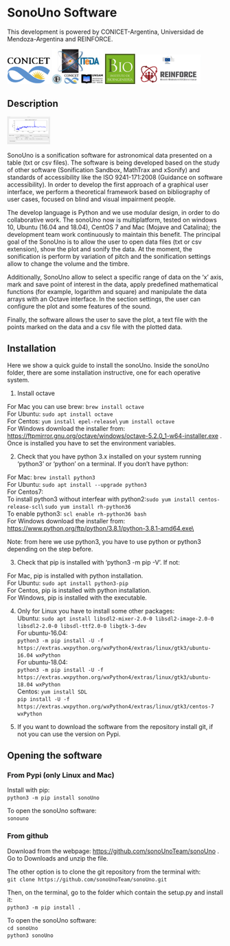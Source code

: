 # SonoUno Software

This development is powered by CONICET-Argentina, Universidad de Mendoza-Argentina and REINFORCE.

<Img src="logos/logo_conicet.png" width="100"> <Img src="logos/iteda.jpeg" width="120"> <Img src="logos/ibio.jpeg" width="70"> <Img src="logos/reinforce.png" width="150">

## Description

<Img src="screenshot/main_screen_2021-01-29.png" width="100">

SonoUno is a sonification software for astronomical data presented on a table (txt or csv files). The software is being developed based on the study of other software (Sonification Sandbox, MathTrax and xSonify) and standards of accessibility like the ISO 9241-171:2008 (Guidance on software accessibility). In order to develop the first approach of a graphical user interface, we perform a theoretical framework based on bibliography of user cases, focused on blind and visual impairment people.

The develop language is Python and we use modular design, in order to do collaborative work. The sonoUno now is multiplatform, tested on windows 10, Ubuntu (16.04 and 18.04), CentOS 7 and Mac (Mojave and Catalina); the development team work continuously to maintain this benefit. The principal goal of the SonoUno is to allow the user to open data files (txt or csv extension), show the plot and sonify the data. At the moment, the sonification is perform by variation of pitch and the sonification settings allow to change the volume and the timbre.

Additionally, SonoUno allow to select a specific range of data on the ‘x’ axis, mark and save point of interest in the data, apply predefined mathematical functions (for example, logarithm and square) and manipulate the data arrays with an Octave interface. In the section settings, the user can configure the plot and some features of the sound.

Finally, the software allows the user to save the plot, a text file with the points marked on the data and a csv file with the plotted data.

## Installation

Here we show a quick guide to install the sonoUno. Inside the sonoUno folder, there are some installation instructive, one for each operative system.

1.	Install octave

For Mac you can use brew: ```brew install octave```\
For Ubuntu: ```sudo apt install octave```\
For Centos: ```yum install epel-release```\ ```yum install octave```\
For Windows download the installer from: https://ftpmirror.gnu.org/octave/windows/octave-5.2.0_1-w64-installer.exe . Once is installed you have to set the environment variables.

2.	Check that you have python 3.x installed on your system running ‘python3’ or ‘python’ on a terminal. If you don’t have python:

For Mac: ```brew install python3```\
For Ubuntu: ```sudo apt install --upgrade python3```\
For Centos7: \
  To install python3 without interfear with python2:```sudo yum install centos-release-scl```\ ```sudo yum install rh-python36```\
  To enable python3: ```scl enable rh-python36 bash```\
For Windows download the installer from: https://www.python.org/ftp/python/3.8.1/python-3.8.1-amd64.exe\

Note: from here we use python3, you have to use python or python3 depending on the step before.

3.	Check that pip is installed with ‘python3 -m pip -V’. If not:

For Mac, pip is installed with python installation.\
For Ubuntu: ```sudo apt install python3-pip```\
For Centos, pip is installed with python installation.\
For Windows, pip is installed with the executable.

4.  Only for Linux you have to install some other packages:\
Ubuntu: ```sudo apt install libsdl2-mixer-2.0-0 libsdl2-image-2.0-0 libsdl2-2.0-0 libsdl-ttf2.0-0 libgtk-3-dev```\
  For ubuntu-16.04:\
```python3 -m pip install -U -f https://extras.wxpython.org/wxPython4/extras/linux/gtk3/ubuntu-16.04 wxPython```\
  For ubuntu-18.04:\
```python3 -m pip install -U -f https://extras.wxpython.org/wxPython4/extras/linux/gtk3/ubuntu-18.04 wxPython```\
Centos: ```yum install SDL```\
```pip install -U -f https://extras.wxpython.org/wxPython4/extras/linux/gtk3/centos-7 wxPython```

5.	If you want to download the software from the repository install git, if not you can use the version on Pypi.

## Opening the software

### From Pypi (only Linux and Mac)

Install with pip:\
```python3 -m pip install sonoUno```

To open the sonoUno software:\
```sonouno```

### From github

Download from the webpage: https://github.com/sonoUnoTeam/sonoUno . Go to Downloads and unzip the file.


The other option is to clone the git repository from the terminal with:\
```git clone https://github.com/sonoUnoTeam/sonoUno.git```

Then, on the terminal, go to the folder which contain the setup.py and install it:\
```python3 -m pip install .```

To open the sonoUno software:\
```cd sonoUno```\
```python3 sonoUno```
